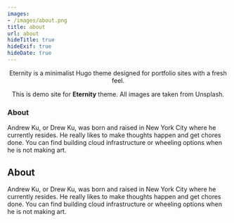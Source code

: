 ```yaml
---
images:
- /images/about.png
title: about
url: about
hideTitle: true
hideExif: true
hideDate: true
---
```


<div align="center">
	<p>
        Eternity is a minimalist Hugo theme designed for portfolio sites with a fresh feel.
	</p>
	<p>
		This is demo site for <strong>Eternity</strong> theme. All images are taken from Unsplash.
	</p>
</div>

### About

Andrew Ku, or Drew Ku, was born and raised in New York City where he currently resides. He really likes to make thoughts happen and get chores done. You can find building cloud infrastructure or wheeling options when he is not making art.   

## About

Andrew Ku, or Drew Ku, was born and raised in New York City where he currently resides. He really likes to make thoughts happen and get chores done. You can find building cloud infrastructure or wheeling options when he is not making art.   
